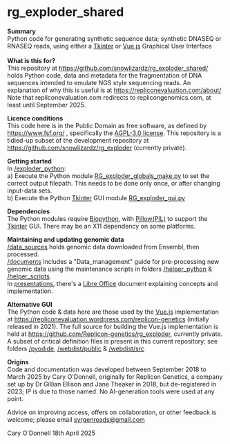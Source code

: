 # rg_exploder_shared

<b>Summary</b><br>
Python code for generating synthetic sequence data; synthetic DNASEQ or RNASEQ reads, using either a <a href="https://docs.python.org/3/library/tkinter.html">Tkinter</a> or <a href="https://vuejs.org/">Vue.js</a> Graphical User Interface<br><br>
<b>What is this for?</b><br>
This repository at https://github.com/snowlizardz/rg_exploder_shared/ holds Python code, data and metadata for the fragmentation of DNA sequences intended to emulate NGS style sequencing reads. An explanation of why this is useful is at https://repliconevaluation.com/about/  Note that repliconevaluation.com redirects to replicongenomics.com, at least until September 2025.

<b>Licence conditions</b><br>
This code here is in the Public Domain as free software, as defined by https://www.fsf.org/ , specifically the  <a href="https://www.gnu.org/licenses/agpl-3.0.en.html">AGPL-3.0 license</a>. This repository is a tidied-up subset of the development repository at https://github.com/snowlizardz/rg_exploder (currently private).

<b>Getting started</b><br>
In <a href="https://github.com/Replicon-genetics/rg_exploder_shared/tree/main/exploder_python">/exploder_python</a>:<br>
a) Execute the Python module <a href="https://github.com/Replicon-genetics/rg_exploder_shared/blob/main/exploder_python/RG_exploder_globals_make.py">RG_exploder_globals_make.py</a> to set the correct output filepath. This needs to be done only once, or after changing input-data sets.<br>
b) Execute the Python <a href="https://docs.python.org/3/library/tkinter.html">Tkinter</a> GUI module <a href="https://github.com/Replicon-genetics/rg_exploder_shared/blob/main/exploder_python/RG_exploder_gui.py">RG_exploder_gui.py</a>

<b>Dependencies</b><br>
The Python modules require <a href="https://biopython.org/">Biopython</a>, with <a href="https://pillow.readthedocs.io/en/stable/">Pillow(PIL)</a> to support the <a href="https://docs.python.org/3/library/tkinter.html">Tkinter</a> GUI. There may be an X11 dependency on some platforms.

<b>Maintaining and updating genomic data</b><br>
<a href="https://github.com/Replicon-genetics/rg_exploder_shared/tree/main/data_sources">/data_sources</a> holds genomic data downloaded from Ensembl, then processed.<br>
<a href="https://github.com/Replicon-genetics/rg_exploder_shared/tree/main/documents/">/documents</a> includes a "Data_management" guide for pre-processing new genomic data using the maintenance scripts in folders <a href="https://github.com/Replicon-genetics/rg_exploder_shared/tree/main/helper_python">/helper_python</a> & <a href="https://github.com/Replicon-genetics/rg_exploder_shared/tree/main/helper_scripts">/helper_scripts</a>. <br>
In <a href="https://github.com/Replicon-genetics/rg_exploder_shared/tree/main/documents/presentations">presentations<a>, there's a <a href="https://www.libreoffice.org/">Libre Office</a> document explaining concepts and implementation.

<b>Alternative GUI</b><br>
The Python code & data here are those used by the <a href="https://vuejs.org/">Vue.js</a> implementation at https://repliconevaluation.wordpress.com/replicon-genetics (initially released in 2021). The full source for building the Vue.js implementation is held at https://github.com/Replicon-genetics/rg_exploder, currently private. A subset of critical definition files is present in this current repository: see folders <a href="https://github.com/Replicon-genetics/rg_exploder_shared/tree/main/pyodide>">/pyodide</a>, <a href="https://github.com/Replicon-genetics/rg_exploder_shared/tree/main/webdist">/webdist/public</a> & <a href="https://github.com/Replicon-genetics/rg_exploder_shared/tree/main/webdist/src">/webdist/src</a>

<b>Origins</b><br>
Code and documentation was developed between September 2018 to March 2025 by Cary O'Donnell, originally for Replicon Genetics, a company set up by Dr Gillian Ellison and Jane Theaker in 2018, but de-registered in 2023; IP is due to those named. No AI-generation tools were used at any point.

Advice on improving access, offers on collaboration, or other feedback is welcome; please email syrgenreads@gmail.com

Cary O'Donnell 18th April 2025
